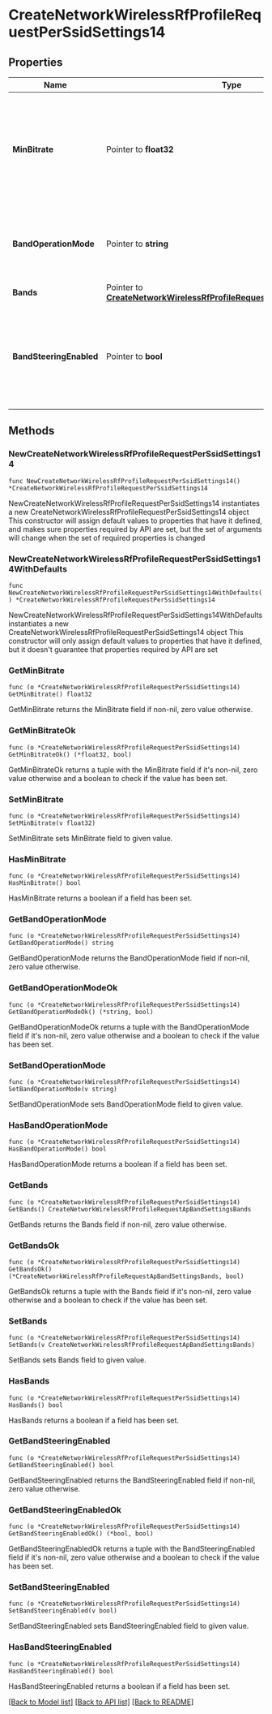 # CreateNetworkWirelessRfProfileRequestPerSsidSettings14

## Properties

Name | Type | Description | Notes
------------ | ------------- | ------------- | -------------
**MinBitrate** | Pointer to **float32** | Sets min bitrate (Mbps) of this SSID. Can be one of &#39;1&#39;, &#39;2&#39;, &#39;5.5&#39;, &#39;6&#39;, &#39;9&#39;, &#39;11&#39;, &#39;12&#39;, &#39;18&#39;, &#39;24&#39;, &#39;36&#39;, &#39;48&#39; or &#39;54&#39;. | [optional] 
**BandOperationMode** | Pointer to **string** | Choice between &#39;dual&#39;, &#39;2.4ghz&#39;, &#39;5ghz&#39;, &#39;6ghz&#39; or &#39;multi&#39;. | [optional] 
**Bands** | Pointer to [**CreateNetworkWirelessRfProfileRequestApBandSettingsBands**](CreateNetworkWirelessRfProfileRequestApBandSettingsBands.md) |  | [optional] 
**BandSteeringEnabled** | Pointer to **bool** | Steers client to most open band between 2.4 GHz and 5 GHz. Can be either true or false. | [optional] 

## Methods

### NewCreateNetworkWirelessRfProfileRequestPerSsidSettings14

`func NewCreateNetworkWirelessRfProfileRequestPerSsidSettings14() *CreateNetworkWirelessRfProfileRequestPerSsidSettings14`

NewCreateNetworkWirelessRfProfileRequestPerSsidSettings14 instantiates a new CreateNetworkWirelessRfProfileRequestPerSsidSettings14 object
This constructor will assign default values to properties that have it defined,
and makes sure properties required by API are set, but the set of arguments
will change when the set of required properties is changed

### NewCreateNetworkWirelessRfProfileRequestPerSsidSettings14WithDefaults

`func NewCreateNetworkWirelessRfProfileRequestPerSsidSettings14WithDefaults() *CreateNetworkWirelessRfProfileRequestPerSsidSettings14`

NewCreateNetworkWirelessRfProfileRequestPerSsidSettings14WithDefaults instantiates a new CreateNetworkWirelessRfProfileRequestPerSsidSettings14 object
This constructor will only assign default values to properties that have it defined,
but it doesn't guarantee that properties required by API are set

### GetMinBitrate

`func (o *CreateNetworkWirelessRfProfileRequestPerSsidSettings14) GetMinBitrate() float32`

GetMinBitrate returns the MinBitrate field if non-nil, zero value otherwise.

### GetMinBitrateOk

`func (o *CreateNetworkWirelessRfProfileRequestPerSsidSettings14) GetMinBitrateOk() (*float32, bool)`

GetMinBitrateOk returns a tuple with the MinBitrate field if it's non-nil, zero value otherwise
and a boolean to check if the value has been set.

### SetMinBitrate

`func (o *CreateNetworkWirelessRfProfileRequestPerSsidSettings14) SetMinBitrate(v float32)`

SetMinBitrate sets MinBitrate field to given value.

### HasMinBitrate

`func (o *CreateNetworkWirelessRfProfileRequestPerSsidSettings14) HasMinBitrate() bool`

HasMinBitrate returns a boolean if a field has been set.

### GetBandOperationMode

`func (o *CreateNetworkWirelessRfProfileRequestPerSsidSettings14) GetBandOperationMode() string`

GetBandOperationMode returns the BandOperationMode field if non-nil, zero value otherwise.

### GetBandOperationModeOk

`func (o *CreateNetworkWirelessRfProfileRequestPerSsidSettings14) GetBandOperationModeOk() (*string, bool)`

GetBandOperationModeOk returns a tuple with the BandOperationMode field if it's non-nil, zero value otherwise
and a boolean to check if the value has been set.

### SetBandOperationMode

`func (o *CreateNetworkWirelessRfProfileRequestPerSsidSettings14) SetBandOperationMode(v string)`

SetBandOperationMode sets BandOperationMode field to given value.

### HasBandOperationMode

`func (o *CreateNetworkWirelessRfProfileRequestPerSsidSettings14) HasBandOperationMode() bool`

HasBandOperationMode returns a boolean if a field has been set.

### GetBands

`func (o *CreateNetworkWirelessRfProfileRequestPerSsidSettings14) GetBands() CreateNetworkWirelessRfProfileRequestApBandSettingsBands`

GetBands returns the Bands field if non-nil, zero value otherwise.

### GetBandsOk

`func (o *CreateNetworkWirelessRfProfileRequestPerSsidSettings14) GetBandsOk() (*CreateNetworkWirelessRfProfileRequestApBandSettingsBands, bool)`

GetBandsOk returns a tuple with the Bands field if it's non-nil, zero value otherwise
and a boolean to check if the value has been set.

### SetBands

`func (o *CreateNetworkWirelessRfProfileRequestPerSsidSettings14) SetBands(v CreateNetworkWirelessRfProfileRequestApBandSettingsBands)`

SetBands sets Bands field to given value.

### HasBands

`func (o *CreateNetworkWirelessRfProfileRequestPerSsidSettings14) HasBands() bool`

HasBands returns a boolean if a field has been set.

### GetBandSteeringEnabled

`func (o *CreateNetworkWirelessRfProfileRequestPerSsidSettings14) GetBandSteeringEnabled() bool`

GetBandSteeringEnabled returns the BandSteeringEnabled field if non-nil, zero value otherwise.

### GetBandSteeringEnabledOk

`func (o *CreateNetworkWirelessRfProfileRequestPerSsidSettings14) GetBandSteeringEnabledOk() (*bool, bool)`

GetBandSteeringEnabledOk returns a tuple with the BandSteeringEnabled field if it's non-nil, zero value otherwise
and a boolean to check if the value has been set.

### SetBandSteeringEnabled

`func (o *CreateNetworkWirelessRfProfileRequestPerSsidSettings14) SetBandSteeringEnabled(v bool)`

SetBandSteeringEnabled sets BandSteeringEnabled field to given value.

### HasBandSteeringEnabled

`func (o *CreateNetworkWirelessRfProfileRequestPerSsidSettings14) HasBandSteeringEnabled() bool`

HasBandSteeringEnabled returns a boolean if a field has been set.


[[Back to Model list]](../README.md#documentation-for-models) [[Back to API list]](../README.md#documentation-for-api-endpoints) [[Back to README]](../README.md)


